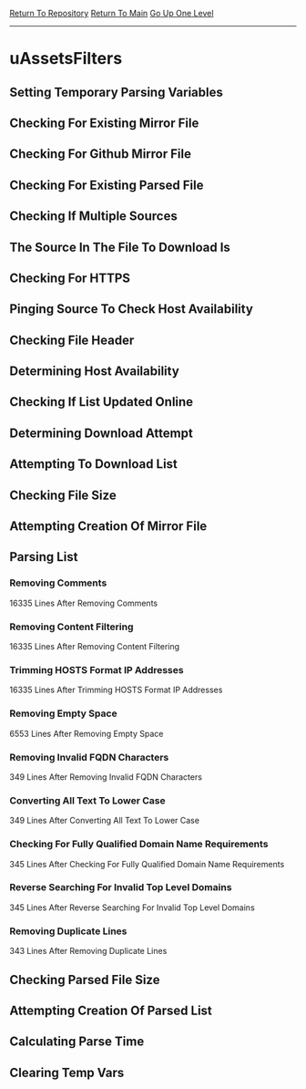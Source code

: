 [Return To Repository](https://github.com/deathbybandaid/piholeparser/)
[Return To Main](https://github.com/deathbybandaid/piholeparser/blob/master/RecentRunLogs/Mainlog.md)
[Go Up One Level](https://github.com/deathbybandaid/piholeparser/blob/master/RecentRunLogs/TopLevelScripts/30-Processing-External-Blacklists.md)
____________________________________
# uAssetsFilters
## Setting Temporary Parsing Variables
## Checking For Existing Mirror File
## Checking For Github Mirror File
## Checking For Existing Parsed File
## Checking If Multiple Sources
## The Source In The File To Download Is
## Checking For HTTPS
## Pinging Source To Check Host Availability
## Checking File Header
## Determining Host Availability
## Checking If List Updated Online
## Determining Download Attempt
## Attempting To Download List
## Checking File Size
## Attempting Creation Of Mirror File
## Parsing List
### Removing Comments
16335 Lines After Removing Comments
### Removing Content Filtering
16335 Lines After Removing Content Filtering
### Trimming HOSTS Format IP Addresses
16335 Lines After Trimming HOSTS Format IP Addresses
### Removing Empty Space
6553 Lines After Removing Empty Space
### Removing Invalid FQDN Characters
349 Lines After Removing Invalid FQDN Characters
### Converting All Text To Lower Case
349 Lines After Converting All Text To Lower Case
### Checking For Fully Qualified Domain Name Requirements
345 Lines After Checking For Fully Qualified Domain Name Requirements
### Reverse Searching For Invalid Top Level Domains
345 Lines After Reverse Searching For Invalid Top Level Domains
### Removing Duplicate Lines
343 Lines After Removing Duplicate Lines
## Checking Parsed File Size
## Attempting Creation Of Parsed List
## Calculating Parse Time
## Clearing Temp Vars
